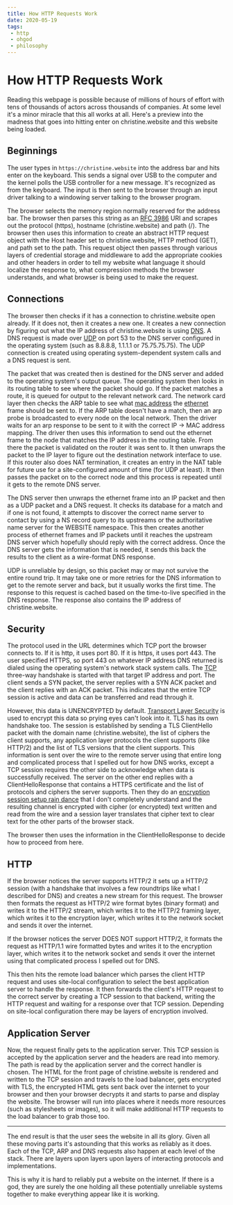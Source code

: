 ```yaml
---
title: How HTTP Requests Work
date: 2020-05-19
tags:
 - http
 - ohgod
 - philosophy
---
```


# How HTTP Requests Work

Reading this webpage is possible because of millions of hours of effort with
tens of thousands of actors across thousands of companies. At some level it's a
minor miracle that this all works at all. Here's a preview into the madness that
goes into hitting enter on christine.website and this website being loaded.

## Beginnings

The user types in `https://christine.website` into the address bar and hits
enter on the keyboard. This sends a signal over USB to the computer and the
kernel polls the USB controller for a new message. It's recognized as from the
keyboard. The input is then sent to the browser through an input driver talking
to a windowing server talking to the browser program.

The browser selects the memory region normally reserved for the address bar. The
browser then parses this string as an [RFC 3986][rfc3986] URI and scrapes out
the protocol (https), hostname (christine.website) and path (/). The browser
then uses this information to create an abstract HTTP request object with the
Host header set to christine.website, HTTP method (GET), and path set to the
path. This request object then passes through various layers of credential
storage and middleware to add the appropriate cookies and other headers in order
to tell my website what language it should localize the response to, what
compression methods the browser understands, and what browser is being used to
make the request.

[rfc3986]: https://tools.ietf.org/html/rfc3986

## Connections

The browser then checks if it has a connection to christine.website open
already. If it does not, then it creates a new one. It creates a new connection
by figuring out what the IP address of christine.website is using [DNS][dns]. A
DNS request is made over [UDP][udp] on port 53 to the DNS server configured in
the operating system (such as 8.8.8.8, 1.1.1.1 or 75.75.75.75). The UDP
connection is created using operating system-dependent system calls and a DNS
request is sent.

[udp]: https://en.wikipedia.org/wiki/User_Datagram_Protocol
[dns]: https://en.wikipedia.org/wiki/Domain_Name_System

The packet that was created then is destined for the DNS server and added to the
operating system's output queue. The operating system then looks in its routing
table to see where the packet should go. If the packet matches a route, it is
queued for output to the relevant network card. The network card layer then
checks the ARP table to see what [mac address][macaddress] the
[ethernet][ethernet] frame should be sent to. If the ARP table doesn't have a
match, then an arp probe is broadcasted to every node on the local network. Then
the driver waits for an arp response to be sent to it with the correct IP -> MAC
address mapping. The driver then uses this information to send out the ethernet
frame to the node that matches the IP address in the routing table. From there
the packet is validated on the router it was sent to. It then unwraps the packet
to the IP layer to figure out the destination network interface to use. If this
router also does NAT termination, it creates an entry in the NAT table for
future use for a site-configured amount of time (for UDP at least). It then
passes the packet on to the correct node and this process is repeated until it
gets to the remote DNS server.

[macaddress]: https://en.wikipedia.org/wiki/MAC_address
[ethernet]: https://en.wikipedia.org/wiki/Ethernet

The DNS server then unwraps the ethernet frame into an IP packet and then as a
UDP packet and a DNS request. It checks its database for a match and if one is
not found, it attempts to discover the correct name server to contact by using a
NS record query to its upstreams or the authoritative name server for the
WEBSITE namespace. This then creates another process of ethernet frames and IP
packets until it reaches the upstream DNS server which hopefully should reply
with the correct address. Once the DNS server gets the information that is
needed, it sends this back the results to the client as a wire-format DNS
response.

UDP is unreliable by design, so this packet may or may not survive the entire
round trip. It may take one or more retries for the DNS information to get to
the remote server and back, but it usually works the first time. The response to
this request is cached based on the time-to-live specified in the DNS response.
The response also contains the IP address of christine.website.

## Security

The protocol used in the URL determines which TCP port the browser connects to.
If it is http, it uses port 80. If it is https, it uses port 443. The user
specified HTTPS, so port 443 on whatever IP address DNS returned is dialed using
the operating system's network stack system calls. The [TCP][tcp] three-way
handshake is started with that target IP address and port. The client sends a
SYN packet, the server replies with a SYN ACK packet and the client replies with
an ACK packet. This indicates that the entire TCP session is active and data can
be transferred and read through it.

[tcp]: https://en.wikipedia.org/wiki/Transmission_Control_Protocol

However, this data is UNENCRYPTED by default. [Transport Layer Security][tls] is
used to encrypt this data so prying eyes can't look into it. TLS has its own
handshake too. The session is established by sending a TLS ClientHello packet
with the domain name (christine.website), the list of ciphers the client
supports, any application layer protocols the client supports (like HTTP/2) and
the list of TLS versions that the client supports. This information is sent over
the wire to the remote server using that entire long and complicated process
that I spelled out for how DNS works, except a TCP session requires the other
side to acknowledge when data is successfully received. The server on the other
end replies with a ClientHelloResponse that contains a HTTPS certificate and the
list of protocols and ciphers the server supports. Then they do an [encryption
session setup rain dance][tlsraindance] that I don't completely understand and
the resulting channel is encrypted with cipher (or encrypted) text written and
read from the wire and a session layer translates that cipher text to clear text
for the other parts of the browser stack.

[tls]: https://en.wikipedia.org/wiki/Transport_Layer_Security
[tlsraindance]: https://www.cloudflare.com/learning/ssl/what-happens-in-a-tls-handshake/

The browser then uses the information in the ClientHelloResponse to decide how
to proceed from here.

## HTTP

If the browser notices the server supports HTTP/2 it sets up a HTTP/2 session
(with a handshake that involves a few roundtrips like what I described for DNS)
and creates a new stream for this request. The browser then formats the request
as HTTP/2 wire format bytes (binary format) and writes it to the HTTP/2 stream,
which writes it to the HTTP/2 framing layer, which writes it to the encryption
layer, which writes it to the network socket and sends it over the internet.

If the browser notices the server DOES NOT support HTTP/2, it formats the
request as HTTP/1.1 wire formatted bytes and writes it to the encryption layer,
which writes it to the network socket and sends it over the internet using that
complicated process I spelled out for DNS.

This then hits the remote load balancer which parses the client HTTP request and
uses site-local configuration to select the best application server to handle
the response. It then forwards the client's HTTP request to the correct server
by creating a TCP session to that backend, writing the HTTP request and waiting
for a response over that TCP session. Depending on site-local configuration
there may be layers of encryption involved.

## Application Server

Now, the request finally gets to the application server. This TCP session is
accepted by the application server and the headers are read into memory. The
path is read by the application server and the correct handler is chosen. The
HTML for the front page of christine.website is rendered and written to the TCP
session and travels to the load balancer, gets encrypted with TLS, the encrypted
HTML gets sent back over the internet to your browser and then your browser
decrypts it and starts to parse and display the website. The browser will run
into places where it needs more resources (such as stylesheets or images), so it will
make additional HTTP requests to the load balancer to grab those too.

---

The end result is that the user sees the website in all its glory. Given all
these moving parts it's astounding that this works as reliably as it does. Each
of the TCP, ARP and DNS requests also happen at each level of the stack. There
are layers upon layers upon layers of interacting protocols and implementations.

This is why it is hard to reliably put a website on the internet. If there is a
god, they are surely the one holding all these potentially unreliable systems
together to make everything appear like it is working.
